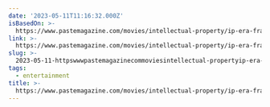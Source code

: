 ```yaml
---
date: '2023-05-11T11:16:32.000Z'
isBasedOn: >-
  https://www.pastemagazine.com/movies/intellectual-property/ip-era-franchises-venture-capital-filmmaking
link: >-
  https://www.pastemagazine.com/movies/intellectual-property/ip-era-franchises-venture-capital-filmmaking
slug: >-
  2023-05-11-httpswwwpastemagazinecommoviesintellectual-propertyip-era-franchises-venture-capital-filmmaking
tags:
  - entertainment
title: >-
  https://www.pastemagazine.com/movies/intellectual-property/ip-era-franchises-venture-capital-filmmaking
---
```


